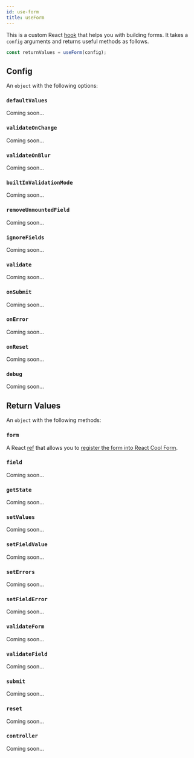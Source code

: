 ```yaml
---
id: use-form
title: useForm
---
```


This is a custom React [hook](https://reactjs.org/docs/hooks-custom.html#using-a-custom-hook) that helps you with building forms. It takes a `config` arguments and returns useful methods as follows.

```js
const returnValues = useForm(config);
```

## Config

An `object` with the following options:

### `defaultValues`

Coming soon...

### `validateOnChange`

Coming soon...

### `validateOnBlur`

Coming soon...

### `builtInValidationMode`

Coming soon...

### `removeUnmountedField`

Coming soon...

### `ignoreFields`

Coming soon...

### `validate`

Coming soon...

### `onSubmit`

Coming soon...

### `onError`

Coming soon...

### `onReset`

Coming soon...

### `debug`

Coming soon...

## Return Values

An `object` with the following methods:

### `form`

A React [ref](https://reactjs.org/docs/hooks-reference.html#useref) that allows you to [register the form into React Cool Form](./../getting-started/integration-an-existing-form#hook-into-the-form).

### `field`

Coming soon...

### `getState`

Coming soon...

### `setValues`

Coming soon...

### `setFieldValue`

Coming soon...

### `setErrors`

Coming soon...

### `setFieldError`

Coming soon...

### `validateForm`

Coming soon...

### `validateField`

Coming soon...

### `submit`

Coming soon...

### `reset`

Coming soon...

### `controller`

Coming soon...
